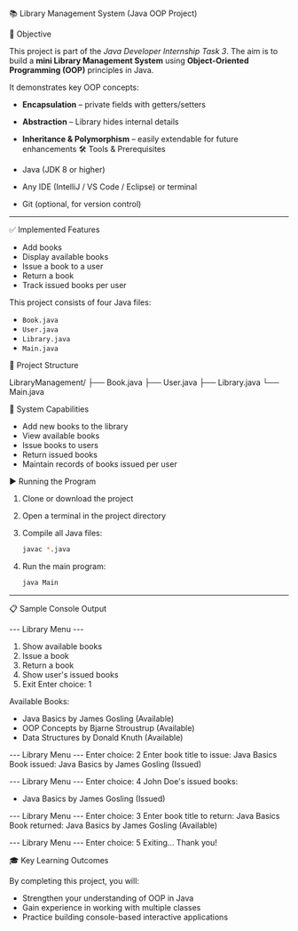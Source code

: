 
 📚 Library Management System (Java OOP Project)

 🎯 Objective

This project is part of the *Java Developer Internship Task 3*.
The aim is to build a **mini Library Management System** using **Object-Oriented Programming (OOP)** principles in Java.

It demonstrates key OOP concepts:

* **Encapsulation** – private fields with getters/setters
* **Abstraction** – Library hides internal details
* **Inheritance & Polymorphism** – easily extendable for future enhancements
 🛠 Tools & Prerequisites

* Java (JDK 8 or higher)
* Any IDE (IntelliJ / VS Code / Eclipse) or terminal
* Git (optional, for version control)

---

 ✅ Implemented Features

* Add books
* Display available books
* Issue a book to a user
* Return a book
* Track issued books per user

This project consists of four Java files:

* `Book.java`
* `User.java`
* `Library.java`
* `Main.java`


 📂 Project Structure


LibraryManagement/
├── Book.java
├── User.java
├── Library.java
└── Main.java


 🚀 System Capabilities

* Add new books to the library
* View available books
* Issue books to users
* Return issued books
* Maintain records of books issued per user

 ▶ Running the Program

1. Clone or download the project
2. Open a terminal in the project directory
3. Compile all Java files:

   ```bash
   javac *.java
   ```
4. Run the main program:

   ```bash
   java Main
   ```

---

📋 Sample Console Output

--- Library Menu ---
1. Show available books
2. Issue a book
3. Return a book
4. Show user's issued books
5. Exit
Enter choice: 1

Available Books:
- Java Basics by James Gosling (Available)
- OOP Concepts by Bjarne Stroustrup (Available)
- Data Structures by Donald Knuth (Available)

--- Library Menu ---
Enter choice: 2
Enter book title to issue: Java Basics
Book issued: Java Basics by James Gosling (Issued)

--- Library Menu ---
Enter choice: 4
John Doe's issued books:
- Java Basics by James Gosling (Issued)

--- Library Menu ---
Enter choice: 3
Enter book title to return: Java Basics
Book returned: Java Basics by James Gosling (Available)

--- Library Menu ---
Enter choice: 5
Exiting... Thank you!

🎓 Key Learning Outcomes

By completing this project, you will:

* Strengthen your understanding of OOP in Java
* Gain experience in working with multiple classes
* Practice building console-based interactive applications

